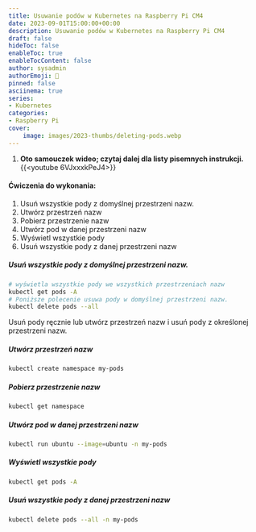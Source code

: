 ```yaml
---
title: Usuwanie podów w Kubernetes na Raspberry Pi CM4
date: 2023-09-01T15:00:00+00:00
description: Usuwanie podów w Kubernetes na Raspberry Pi CM4
draft: false
hideToc: false
enableToc: true
enableTocContent: false
author: sysadmin
authorEmoji: 🐧
pinned: false
asciinema: true
series:
- Kubernetes
categories:
- Raspberry Pi
cover:
    image: images/2023-thumbs/deleting-pods.webp
---
```

1. **Oto samouczek wideo; czytaj dalej dla listy pisemnych instrukcji.**
{{<youtube 6VJxxxkPeJ4>}}
#### Ćwiczenia do wykonania:
1. Usuń wszystkie pody z domyślnej przestrzeni nazw.
2. Utwórz przestrzeń nazw
3. Pobierz przestrzenie nazw
4. Utwórz pod w danej przestrzeni nazw
5. Wyświetl wszystkie pody
6. Usuń wszystkie pody z danej przestrzeni nazw

##### Usuń wszystkie pody z domyślnej przestrzeni nazw.
```bash
# wyświetla wszystkie pody we wszystkich przestrzeniach nazw
kubectl get pods -A
# Poniższe polecenie usuwa pody w domyślnej przestrzeni nazw.
kubectl delete pods --all
```
Usuń pody ręcznie lub utwórz przestrzeń nazw i usuń pody z określonej przestrzeni nazw.
##### Utwórz przestrzeń nazw
```bash
kubectl create namespace my-pods
```
##### Pobierz przestrzenie nazw
```bash
kubectl get namespace
```
##### Utwórz pod w danej przestrzeni nazw
```bash
kubectl run ubuntu --image=ubuntu -n my-pods
```
##### Wyświetl wszystkie pody
```bash
kubectl get pods -A
```
##### Usuń wszystkie pody z danej przestrzeni nazw
```bash
kubectl delete pods --all -n my-pods
```